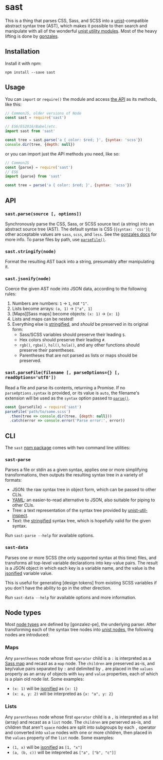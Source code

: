 # sast
This is a thing that parses CSS, Sass, and SCSS into a [unist]-compatible
abstract syntax tree (AST), which makes it possible to then search and
manipulate with all of the wonderful [unist utility modules][utilities]. Most
of the heavy lifting is done by [gonzales].

## Installation
Install it with npm:

```
npm install --save sast
```

## Usage
You can `import` or `require()` the module and access [the API](#api) as its
methods, like this:

```js
// CommonJS, older versions of Node
const sast = require('sast')

// ES6/ES2016/Babel/etc.
import sast from 'sast'

const tree = sast.parse('a { color: $red; }', {syntax: 'scss'})
console.dir(tree, {depth: null})
```

or you can import just the API methods you need, like so:

```js
// CommonJS
const {parse} = require('sast')
// ES6
import {parse} from 'sast'

const tree = parse('a { color: $red; }', {syntax: 'scss'})
```

## API

### `sast.parse(source [, options])` <a name="parse"></a>
Synchronously parse the CSS, Sass, or SCSS source text (a string) into an
abstract source tree (AST). The default syntax is CSS (`{syntax: 'css'}`);
other acceptable values are `sass`, `scss`, and `less`. See the [gonzales
docs](https://github.com/tonyganch/gonzales-pe#parameters-1) for more info. To
parse files by path, use [`parseFile()`](#parse-file).

### `sast.stringify(node)` <a name="stringify"></a>
Format the resulting AST back into a string, presumably after manipulating it.

### `sast.jsonify(node)` <a name="jsonify"></a>
Coerce the given AST node into JSON data, according to the following rules:

1. Numbers are numbers: `1` -> `1`, not `"1"`.
1. Lists become arrays: `(a, 1)` -> `["a", 1]`
1. [Maps][Sass maps] become objects: `(x: 1)` -> `{x: 1}`
1. Lists and maps can be nested!
1. Everything else is [stringified](#stringify), and _should_ be preserved in
   its original form:
   * Sass/SCSS variables should preserve their leading `$`.
   * Hex colors should preserve their leading `#`.
   * `rgb()`, `rgba()`, `hsl()`, `hsla()`, and any other functions should
     preserve their parentheses.
   * Parentheses that are not parsed as lists or maps should be preserved.

### `sast.parseFile(filename [, parseOptions={} [, readOptions='utf8'])` <a name="parse-file"></a>
Read a file and parse its contents, returning a Promise. If no
`parseOptions.syntax` is provided, or its value is `auto`, the filename's
extension will be used as the `syntax` option passed to [`parse()`](#parse).

```js
const {parseFile} = require('sast')
parseFile('path/to/some.scss')
  .then(tree => console.dir(tree, {depth: null}))
  .catch(error => console.error('Parse error:', error))
```

## CLI
The `sast` [npm package] comes with two command line utilities:

### `sast-parse`
Parses a file or stdin as a given syntax, applies one or more simplifying
transformations, then outputs the resulting syntax tree in a variety of
formats:

* JSON: the raw syntax tree in object form, which can be passed to other CLIs.
* [YAML]: an easier-to-read alternative to JSON, also suitable for piping to
  other CLIs.
* Tree: a text representation of the syntax tree provided by
  [unist-util-inspect](https://github.com/syntax-tree/unist-util-inspect).
* Text: the [stringified](#stringify) syntax tree, which is hopefully valid for
  the given syntax.

Run `sast-parse --help` for available options.

### `sast-data`
Parses one or more SCSS (the only supported syntax at this time) files, and
transforms all top-level variable declarations into key-value pairs. The result
is a JSON object in which each key is a variable name, and the value is the
[jsonified](#jsonify) variable value.

This is useful for generating [design tokens] from existing SCSS variables if
you don't have the ability to go in the other direction.

Run `sast-data --help` for available options and more information.

## Node types
Most [node types] are defined by [gonzalez-pe], the underlying parser. After
transforming each of the syntax tree nodes into [unist nodes], the following
nodes are introduced:

### Maps
Any `parentheses` node whose first `operator` child is a `:` is interpreted as
a [Sass map] and recast as a `map` node. The `children` are preserved as-is,
and key/value pairs separated by `:` and delimited by `,` are placed in the
`values` property as an array of objects with `key` and `value` properties,
each of which is a plain old node list. Some examples:

* `(x: 1)` will be [jsonified](#jsonify) as `{x: 1}`
* `(x: a, y: 2)` will be interpreted as `{x: "a", y: 2}`

### Lists
Any `parentheses` node whose first `operator` child is a `,` is interpreted as
a list (array) and recast as a `list` node. The `children` are perserved as-is,
and children that aren't `space` nodes are split into subgroups by each `,`
operator and converted into `value` nodes with one or more children, then
placed in the `values` property of the `list` node. Some examples:

* `(1, x)` will be [jsonified](#jsonify) as `[1, "x"]`
* `(a, (b, c))` will be intepreted as `["a", ["b", "c"]]`


[gonzales]: https://github.com/tonyganch/gonzales-pe
[node types]: https://github.com/tonyganch/gonzales-pe/blob/dev/docs/node-types.md
[sass map]: https://www.sitepoint.com/using-sass-maps/
[unist]: https://github.com/syntax-tree/unist
[unist nodes]: https://github.com/syntax-tree/unist#unist-nodes
[utilities]: https://github.com/syntax-tree/unist#list-of-utilities
[npm package]: https://npmjs.com/package/sast
[YAML]: https://en.wikipedia.org/wiki/YAML
